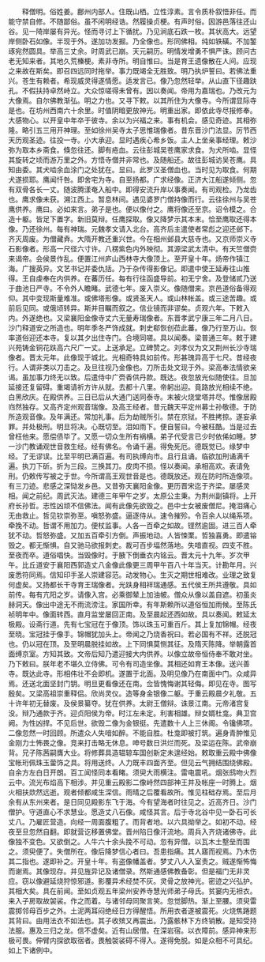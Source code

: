 <!-- { "loadSidebar": true } -->
　　释僧明。俗姓姜。鄜州内部人。住既山栖。立性淳素。言令质朴叙悟非任。而能守禁自修。不随鄙俗。虽不闲明经诰。然履操贞梗。有声时俗。因游邑落往还山谷。见一陭岸屡有异光。怪而寻讨上下循扰。乃见涧底石跌一枚。其状高大。远望岸侧卧石如像。半现于外。遂加功发掘。乃全像也。形同佛相。纯如铁磺。不加錾琢宛然圆具。举高三丈余。时周武已崩。天元嗣历。明情发增勇不惧严诛。顾问古老无知来者。其地久荒榛梗。素非寺所。明自惟曰。当是育王遗像散在人间。应现之来故在斯矣。即召四远同时拖举。事力既竭全无胜致。明乃执炉誓曰。若佛法重兴。苍生有赖者。希现威灵得遂情愿。适发言已。像乃忽然轻举。从山直下径趣趺孔。不假扶持卓然峙立。大众惊嗟得未曾有。因以奏闻。帝用为嘉瑞也。乃改元为大像焉。自尔佛教渐弘。明之力也。又寻下敕。以其所住为大像寺。今所谓显际寺是也。在坊州西南六十余里。时值阴暗更放神光。明重出家。即依此寺尽报修奉。大感物心。以开皇中年卒于彼寺。余以为兴福之来。事有机会。感见奇迹。其相弥隆。略引五三用开神理。至如徐州吴寺太子思惟瑞像者。昔东晋沙门法显。厉节西天历观圣迹。往投一寺。小大承迎。显时遇疾心希乡饭。主人上坐亲事经理。敕沙弥为取本乡斋食。倏忽往还。脚有疮血。云往彭城吴苍鹰家求食。为犬所啮。显怪其旋转之顷而游万里之外。方悟寺僧并非常也。及随船还。故往彭城访吴苍鹰。具知由委。其犬啮余血涂门之处犹在。显曰。此罗汉圣僧血也。当时见为取食。何期犬遂损耶。鹰闻忏咎。即舍宅为寺。自至扬都。广求经像。正济大江船遂倾侧。忽有双骨各长一丈。随波腾漾奄入船中。即得安流升岸以事奏闻。有司观检。乃龙齿也。鹰求像未获。溯江西上。暂息林间。遇见婆罗门僧持像而行。云往徐州与吴苍鹰供养。鹰曰。必如来言。弟子是也。便以像付之。鹰将像还至京。诏令模之。合造十躯。皆足下置字。新旧莫辩。任鹰探取。像又降梦示其本末。恰至鹰取还得本像。乃还徐州。每有神瑞。元魏孝文请入北台。高齐后主遣使者常彪之迎还邺下。齐灭周废。为僧藏弆。大隋开教还重兴世。今在相州邺县大慈寺也。又京师崇义寺石影像者。形高一尺径六寸许。八楞紫色内外映彻。其源梁武太清中。有天竺僧赍来谒帝。会侯景作乱。便置江州庐山西林寺大像顶上。至开皇十年。炀帝作镇江海。广搜英异。文艺书记并委仇括。乃于杂传得影像记。即遣中使王延寿往山推得。王自虔奉在内供养。在蕃历任。每有行往函盛导前。初无宁舍。及登储贰乃送于曲池日严寺。不令外人瞻睹。武德七年。废入崇义。像随僧来。京邑道俗备得观仰。其中变现斯量难准。或佛塔形像。或贤圣天人。或山林帐盖。或三途苦趣。或前后见同。或俄顷转异。斯并目瞩而叙之。信业镜而非谬矣。贞观六年。下敕入内。外遂绝也。又梁襄阳金像寺丈六无量寿瑞像者。东晋孝武宁康三年二月八日。沙门释道安之所造也。明年季冬严饰成就。刺史郗恢创莅此蕃。像乃行至万山。恢率道俗迎还本寺。复以其夕出住寺门。合境同嗟。具以闻奏。梁普通三年。敕于建兴苑铸金铜花趺高六尺广一丈。上送承足。立碑赞之。刘孝仪为文又荆州长沙寺瑞像者。晋太元年。此像现于城北。光相奇特具如前传。形甚瑰异高于七尺。昔经夜行。人谓非类以刀击之。及旦往视乃金像也。刀所击处文现于外。梁高奉法情欲亲谒。虽加事力终无以致。后遣侍中广赍香供丹款。既达。夜忽放光似随使往。旦加延接还复留碍。重竭请祈方许从就。去都十八里。帝躬出迎。竟路放光相续不绝。白黑欣庆。在殿供养。三日已后从大通门送同泰寺。末被火烧堂塔并尽。惟像居殿岿然独存。又高齐定州观音瑞像。及高王经者。昔元魏天平定州募士孙敬德。于防所造观音像。及年满还。常加礼事。后为劫贼所引。禁在京狱。不胜拷掠。遂妄承罪。并处极刑。明旦将决。心既切至。泪如雨下。便自誓曰。今被枉酷。当是过去曾枉他来。愿偿债毕了。又愿一切众生所有祸横。弟子代受言已少时依俙如睡。梦一沙门教诵观世音救生经。经有佛名。令诵千遍。得免死厄。德既觉已。缘梦中经。了无谬误。比至平明已满百遍。有司执缚向市。且行且诵。临欲加刑诵满千遍。执刀下斫。折为三段。三换其刀。皮肉不损。怪以奏闻。承相高欢。表请免刑。仍敕传写被之于世。今所谓高王观世音是也。德既放还。观在防时所造像项。有三刀迹。悲感之深恸发乡邑。又昔弥天襄阳金像。更历晋宋迄于齐梁。屡感灵相。闻之前纪。周武灭法。建德三年甲午之岁。太原公主秉。为荆州副镇将。上开府长孙哲。志性凶顽不信佛法。闻有此像先欲毁之。邑中士女被废僧尼。掩泪痛心无由救止。哲见钦崇弥至。嗔怒弥盛。逼逐侍从。速令摧殄。令百余人以绳系项。牵挽不动。哲谓不用加力。便杖监事。人各一百牵之如故。铿然逾固。进三百人牵犹不动。哲怒弥盛。又加五百牵引方倒。声振地动。人皆悚栗。哲独喜勇。即遣镕毁之。都无惭惧。自又驰马欲报刺史。裁可百步堛然落地。失喑直视。四支不胜。至夜而卒。道俗唱快。当毁像时。于腋下倒垂衣内铭云。晋太元十九年。岁次甲午。比丘道安于襄阳西郭造丈八金像此像更三周甲午百八十年当灭。计勘年月。兴废悉符同焉。信知印手圣人崇建容范。动发物心。生灭之期世相难改。业理之致复何虚矣。又扬都长干寺育王瑞像者。光趺身相祥瑞通感。五代侯王所共遵敬。具如前传。每有亢阳之岁。请像入宫。必乘御辇上加油帔。僧众从像以盖自遮。初虽炎赫洞天。像出中途无不雨流滂注。家国所幸。有年斯赖所以道俗恒加雨候。至陈氏祯明年中。像面转西。直月监堂屡回正南。及至晨起还西如故。具以奏闻。敕延太极殿。设斋行道。先有七宝冠在于像顶。饰以珠玉可重百斤。其上复加锦帽。经夜至晓。宝冠挂于像手。锦帽犹加头上。帝闻之乃烧香祝曰。若必国有不祥。还脱冠也。仍以冠在顶。及至明晨脱挂如故。上下同惧莫恻其征。及隋灭陈降。举朝露首面缚京室。方知其致。文帝后知乃遣迎接大内供养。以像立故帝恒侍奉不敢对坐。乃下敕曰。朕年老不堪久立侍佛。可令有司造坐像。其相还如育王本像。送兴善寺。既达此寺。形相伟壮不会即机。遂置于北面。及明见像乃在南面中门。众咸异焉。还送北面坚封门钥。明旦更看像还在南。佥皆愧悔谢其轻侮。即见在寺。图写殷矣。又梁高祖崇重释侣。欣尚灵仪。造等身金银像二躯。于重云殿晨夕礼敬。五十许年初无替废。及侯景纂夺。犹在供养。太尉王僧辩。诛景江南。元帝渚宫复没。辩乃通款于齐。迎贞阳侯为帝。时江左未定。利害相雄。辩女婿杜龛。典卫宫阙。为性凶捍。不见后世。欲毁二像为金银挺。先遣数十人上三休阁。令镵佛项。二像忽然一时回顾。所遣众人失喑如醉。不能自胜。杜龛即被打筑。遍身青肿惟见金刚力士怖畏之像。竞来打击略无休息。呻号数日洪烂而死。及梁运在陈。武帝崩背。兄子陈茜嗣膺大业。将修葬具造辒辌车国创新定未遑经始。敕取重云殿中佛像宝帐珩佩珠玉蓥饰之具。将用送终。人力既丰四面齐至。但见云气拥结围绕佛殿。自余方左白日开朗。百工闻怪同本看睹。须臾大雨横注。雷电震吼。烟张鸱吻火烈云中。流光布焰高下相涉。并见重云殿影二像峙然四部神王并及帐座一时腾上。烟火相扶欻然远逝。观者倾都咸生深信。雨晴之后覆看故所。惟见柱础存焉。至后月余有从东州来者。是日同见殿影东飞于海。今有望海者时往见之。近高齐日。沙门僧护。守道直心不求慧业。愿造丈八石像。咸怪其言。后于寺北谷中见一卧石可长丈八。乃雇匠营造。向经一周面腹粗了。而背者地。以六具拗举之。如初不动。经夜至旦忽然自翻。即就营讫移置佛堂。晋州陷日像汗流地。周兵入齐烧诸佛寺。此像独不变色。又欲倒之。人牛六十余头挽不可动。忽有异僧。以瓦木土墼垒而围之。须臾便了。失僧所在。像后降梦信心者曰。吾患指痛。其人寤而视焉。乃木伤其二指也。遂即补之。开皇十年。有盗像幡盖者。梦丈八人入室责之。贼遂惭怖悔而谢焉。其像现存。并见旌异记及诸僧录。然斯通感佛教备彰。但是福门无非灵应。窃以像避延烧狩惊邪道。影覆异术经焚不灰。灵骨之放神光。密迹之兴弘护。其相大矣。具在前闻。至如贞观五年梁州安养寺慧光师弟子母氏。贫窭内无袒衣。来入子房取故袈裟。作之而着。与诸邻母同聚言笑。忽觉脚热。渐上至腰。须臾雷震掷邻母百步之外。土泥两耳闷绝经日方得醒悟。所用衣者遂被震死。火烧焦踡题其背曰。由用法衣不如法也。其子收殡又再震出。乃露骸林下方终销散。是知受持法服。惠及三归之龙。信不虚矣。近有山居僧。在深岩宿。以衣障前。感异神来形极可畏。伸臂内探欲取宿者。畏触袈裟碍不得入。遂得免脱。如是众相不可具纪。如上下诸例中。
